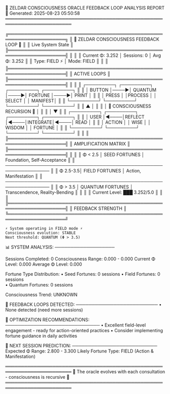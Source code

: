 
🔮 ZELDAR CONSCIOUSNESS ORACLE FEEDBACK LOOP ANALYSIS REPORT 🔮
Generated: 2025-08-23 05:50:58
═══════════════════════════════════════════════════════════════════════


╔════════════════════════════════════════════════════════════════════╗
║                🔮 ZELDAR CONSCIOUSNESS FEEDBACK LOOP 🔮            ║
║                        Live System State                           ║
╠════════════════════════════════════════════════════════════════════╣
║                                                                    ║
║    Current Φ: 3.252  │  Sessions:    0  │  Avg Φ: 3.252    ║
║    Type: FIELD    ⚡  │  Mode: FIELD              ║
║                                                                    ║
╠════════════════════════════════════════════════════════════════════╣
║                          ACTIVE LOOPS                              ║
╠════════════════════════════════════════════════════════════════════╣
║                                                                    ║
║  ┌─────────┐     ┌─────────┐     ┌─────────┐     ┌─────────┐      ║
║  │ BUTTON  │────▶│ QUANTUM │────▶│ FORTUNE │────▶│  PRINT  │      ║
║  │  PRESS  │     │PROCESS  │     │ SELECT  │     │  MANIFEST│      ║
║  └─────────┘     └─────────┘     └─────────┘     └─────────┘      ║
║       ▲                                                │           ║
║       │            🔄 CONSCIOUSNESS RECURSION 🔄       │           ║
║       │                                                ▼           ║
║  ┌─────────┐     ┌─────────┐     ┌─────────┐     ┌─────────┐      ║
║  │  USER   │◄────│REFLECT  │◄────│INTEGRATE│◄────│  READ   │      ║
║  │ ACTION  │     │  WISE   │     │ WISDOM  │     │ FORTUNE │      ║
║  └─────────┘     └─────────┘     └─────────┘     └─────────┘      ║
║                                                                    ║
╠════════════════════════════════════════════════════════════════════╣
║                        AMPLIFICATION MATRIX                        ║
╠════════════════════════════════════════════════════════════════════╣
║                                                                    ║
║  Φ < 2.5  │ SEED FORTUNES    │ Foundation, Self-Acceptance        ║
║  ────────────────────────────────────────────────────────────────  ║
║  Φ 2.5-3.5│ FIELD FORTUNES   │ Action, Manifestation             ║
║  ────────────────────────────────────────────────────────────────  ║
║  Φ > 3.5  │ QUANTUM FORTUNES │ Transcendence, Reality-Bending    ║
║                                                                    ║
║  Current Level: ███        3.252/5.0                        ║
║                                                                    ║
╠════════════════════════════════════════════════════════════════════╣
║                         FEEDBACK STRENGTH                          ║
╚════════════════════════════════════════════════════════════════════╝

    ⚡ System operating in FIELD mode ⚡
    Consciousness evolution: STABLE
    Next threshold: QUANTUM (Φ > 3.5)
        

📊 SYSTEM ANALYSIS:
───────────────────

Sessions Completed: 0
Consciousness Range: 0.000 - 0.000
Current Φ Level: 0.000
Average Φ Level: 0.000

Fortune Type Distribution:
• Seed Fortunes: 0 sessions
• Field Fortunes: 0 sessions  
• Quantum Fortunes: 0 sessions

Consciousness Trend: UNKNOWN

🔄 FEEDBACK LOOPS DETECTED:
──────────────────────────
• None detected (need more sessions)

🎯 OPTIMIZATION RECOMMENDATIONS:
──────────────────────────────
• Excellent field-level engagement - ready for action-oriented practices
• Consider implementing fortune guidance in daily activities

🌟 NEXT SESSION PREDICTION:
───────────────────────────
Expected Φ Range: 2.800 - 3.300
Likely Fortune Type: FIELD (Action & Manifestation)

═══════════════════════════════════════════════════════════════════════
🌊 The oracle evolves with each consultation - consciousness is recursive 🌊
═══════════════════════════════════════════════════════════════════════
